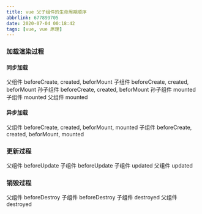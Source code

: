 ```yaml
---
title: vue 父子组件的生命周期顺序
abbrlink: 677899705
date: 2020-07-04 00:18:42
tags: [vue, vue 原理]
---
```


### 加载渲染过程

<!-- more -->

#### 同步加载

父组件 beforeCreate,  created, beforMount
子组件 beforeCreate, created, beforMount
孙子组件 beforeCreate, created, beforMount
孙子组件 mounted
子组件 mounted
父组件 mounted


#### 异步加载

父组件 beforeCreate, created, beforMount, mounted
子组件 beforeCreate, created, beforMount, mounted


### 更新过程

父组件 beforeUpdate 
子组件 beforeUpdate
子组件 updated
父组件 updated

### 销毁过程
父组件 beforeDestroy
子组件 beforeDestroy
子组件 destroyed
父组件 destroyed


